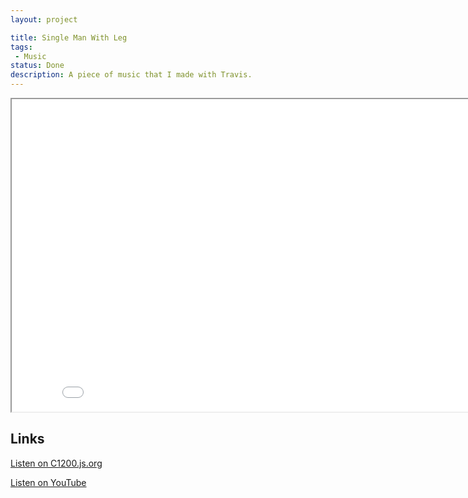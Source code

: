 ```yaml
---
layout: project

title: Single Man With Leg
tags:
 - Music
status: Done
description: A piece of music that I made with Travis.
---
```


<iframe src="/watch?v=manwleg" width="850px" height="500px"></iframe>

## Links

[Listen on C1200.js.org](/watch?v=manwleg&autoplay=true)

[Listen on YouTube](https://bit.ly/ManWithLegYT)